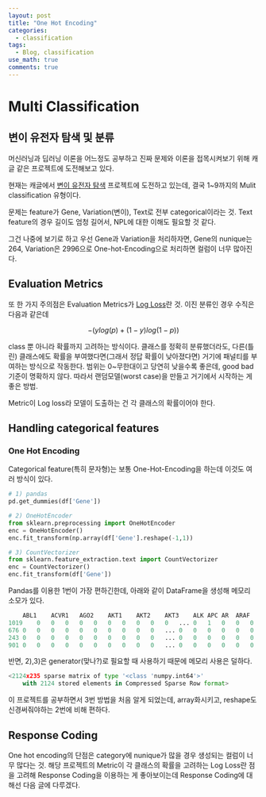 ```yaml
---
layout: post
title: "One Hot Encoding" 
categories:
  - classification
tags:
  - Blog, classification
use_math: true
comments: true
---
```


# Multi Classification
## 변이 유전자 탐색 및 분류

머신러닝과 딥러닝 이론을 어느정도 공부하고 진짜 문제와 이론을 접목시켜보기 위해 캐글 같은 프로젝트에 도전해보고 있다.

현재는 캐글에서 [변이 유전자 탐색](https://www.kaggle.com/c/msk-redefining-cancer-treatment/data) 프로젝트에 도전하고 있는데, 결국 1~9까지의 Mulit classification 유형이다.

문제는 feature가 Gene, Variation(변이), Text로 전부 categorical이라는 것. Text feature의 경우 길이도 엄청 길어서, NPL에 대한 이해도 필요할 것 같다.

그건 나중에 보기로 하고 우선 Gene과 Variation을 처리하자면, Gene의 nunique는 264, Variation은 2996으로 One-hot-Encoding으로 처리하면 컬럼이 너무 많아진다.

## Evaluation Metrics

또 한 가지 주의점은 Evaluation Metrics가 [Log Loss](http://wiki.fast.ai/index.php/Log_Loss)란 것. 이진 분류인 경우 수직은 다음과 같은데

$$-(ylog(p)+(1-y)log(1-p))$$

class 뿐 아니라 확률까지 고려하는 방식이다. 클래스를 정확히 분류했더라도, 다른(틀린) 클래스에도 확률을 부여했다면(그래서 정답 확률이 낮아졌다면) 거기에 패널티를 부여하는 방식으로 작동한다. 범위는 0~무한대이고 당연히 낮을수록 좋은데, good bad 기준이 명확하지 않다. 따라서 랜덤모델(worst case)을 만들고 거기에서 시작하는 게 좋은 방법.

Metric이 Log loss라 모델이 도출하는 건 각 클래스의 확률이어야 한다.

## Handling categorical features
### One Hot Encoding

Categorical feature(특히 문자형)는 보통 One-Hot-Encoding을 하는데 이것도 여러 방식이 있다.

```python
# 1) pandas
pd.get_dummies(df['Gene'])

# 2) OneHotEncoder
from sklearn.preprocessing import OneHotEncoder
enc = OneHotEncoder()
enc.fit_transform(np.array(df['Gene'].reshape(-1,1))

# 3) CountVectorizer
from sklearn.feature_extraction.text import CountVectorizer
enc = CountVectorizer()
enc.fit_transform(df['Gene'])
```

Pandas를 이용한 1번이 가장 편하긴한데, 아래와 같이 DataFrame을 생성해 메모리 소모가 있다.
```python
	ABL1	ACVR1	AGO2	AKT1	AKT2	AKT3	ALK	APC	AR	ARAF	...	TSC1	TSC2	U2AF1	VEGFA	VHL	WHSC1	WHSC1L1	XPO1	XRCC2	YAP1
1019	0	0	0	0	0	0	0	0	0	0	...	0	1	0	0	0	0	0	0	0	0
676	0	0	0	0	0	0	0	0	0	0	...	0	0	0	0	0	0	0	0	0	0
243	0	0	0	0	0	0	0	0	0	0	...	0	0	0	0	0	0	0	0	0	0
901	0	0	0	0	0	0	0	0	0	0	...	0	0	0	0	0	0	0	0	0	0
```

반면, 2),3)은 generator(맞나?)로 필요할 때 사용하기 때문에 메모리 사용은 덜하다.
```python
<2124x235 sparse matrix of type '<class 'numpy.int64'>'
	with 2124 stored elements in Compressed Sparse Row format>
```

이 프로젝트를 공부하면서 3번 방법을 처음 알게 되었는데, array화시키고, reshape도 신경써줘야하는 2번에 비해 편하다.

## Response Coding

One hot encoding의 단점은 category에 nunique가 많을 경우 생성되는 컬럼이 너무 많다는 것. 해당 프로젝트의 Metric이 각 클래스의 확률을 고려하는 Log Loss란 점을 고려해 Response Coding을 이용하는 게 좋아보이는데 Response Coding에 대해선 다음 글에 다루겠다.



